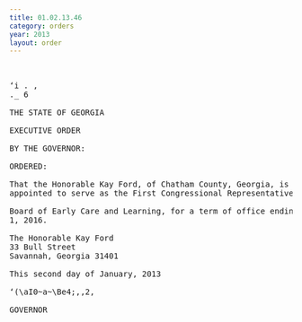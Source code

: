 ```yaml
---
title: 01.02.13.46
category: orders
year: 2013
layout: order
---
```


<pre>   

‘i . ,
._ 6

THE STATE OF GEORGIA

EXECUTIVE ORDER

BY THE GOVERNOR:

ORDERED:

That the Honorable Kay Ford, of Chatham County, Georgia, is
appointed to serve as the First Congressional Representative on the

Board of Early Care and Learning, for a term of office ending July
1, 2016.

The Honorable Kay Ford
33 Bull Street
Savannah, Georgia 31401

This second day of January, 2013

‘(\aI0~a~\Be4;,,2,

GOVERNOR

</pre>
